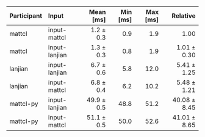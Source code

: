 | Participant | Input | Mean [ms] | Min [ms] | Max [ms] | Relative |
|:---|:---|---:|---:|---:|---:|
| mattcl | input-mattcl | 1.2 ± 0.3 | 0.9 | 1.9 | 1.00 |
| mattcl | input-lanjian | 1.3 ± 0.3 | 0.8 | 1.9 | 1.01 ± 0.30 |
| lanjian | input-lanjian | 6.7 ± 0.6 | 5.8 | 12.0 | 5.41 ± 1.25 |
| lanjian | input-mattcl | 6.8 ± 0.4 | 6.2 | 10.2 | 5.48 ± 1.21 |
| mattcl-py | input-lanjian | 49.9 ± 0.5 | 48.8 | 51.2 | 40.08 ± 8.45 |
| mattcl-py | input-mattcl | 51.1 ± 0.5 | 50.0 | 52.6 | 41.01 ± 8.65 |
